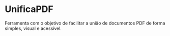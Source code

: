 # UnificaPDF
Ferramenta com o objetivo de facilitar a união de documentos PDF de forma simples, visual e acessível.
